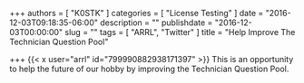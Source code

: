 +++
authors = [ "K0STK" ]
categories = [ "License Testing" ]
date = "2016-12-03T09:18:35-06:00"
description = ""
publishdate = "2016-12-03T00:00:00"
slug = ""
tags = [ "ARRL", "Twitter" ]
title = "Help Improve The Technician Question Pool"

+++
{{< x user="arrl" id="799990882938171397" >}}
This is an opportunity to help the future of our hobby by improving the
Technician Question Pool.
<!--more-->
